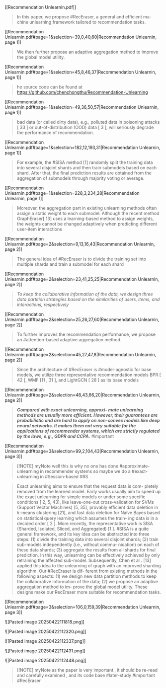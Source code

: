 [[Recommendation Unlearnin.pdf]]

> In this paper, we propose #RecEraser, a general and efficient ma- chine unlearning framework tailored to recommendation tasks.

[[Recommendation Unlearnin.pdf#page=1&selection=39,0,40,60|Recommendation Unlearnin, page 1]]

> We then further propose an adaptive aggregation method to improve the global model utility. 

[[Recommendation Unlearnin.pdf#page=1&selection=45,8,46,37|Recommendation Unlearnin, page 1]]

> he source code can be found at https://github.com/chenchongthu/Recommendation-Unlearning

[[Recommendation Unlearnin.pdf#page=1&selection=49,36,50,57|Recommendation Unlearnin, page 1]]


> bad data (or called dirty data), e.g., polluted data in poisoning attacks [ 33 ] or out-of-distribution (OOD) data [ 3 ], will seriously degrade the performance of recommendation. 

[[Recommendation Unlearnin.pdf#page=1&selection=182,12,193,31|Recommendation Unlearnin, page 1]]

> For example, the #SISA method [1] randomly split the training data into several disjoint shards and then train submodels based on each shard. After that, the final prediction results are obtained from the aggregation of submodels through majority voting or average. 

[[Recommendation Unlearnin.pdf#page=1&selection=228,3,234,28|Recommendation Unlearnin, page 1]]

> Moreover, the aggregation part in existing unlearning methods often assign a static weight to each submodel. Although the recent method GraphEraser[ 13] uses a learning-based method to assign weights, the weights cannot be changed adaptively when predicting different user-item interactions

[[Recommendation Unlearnin.pdf#page=2&selection=9,13,16,43|Recommendation Unlearnin, page 2]]


> The general idea of #RecEraser is to divide the training set into multiple shards and train a submodel for each shard

[[Recommendation Unlearnin.pdf#page=2&selection=23,41,25,25|Recommendation Unlearnin, page 2]]

>  *To keep the collaborative information of the data, we design three data partition strategies based on the similarities of users, items, and interactions, respectively*

[[Recommendation Unlearnin.pdf#page=2&selection=25,26,27,60|Recommendation Unlearnin, page 2]]

> To further improves the recommendation performance, we propose an #attention-based adaptive aggregation method. 

[[Recommendation Unlearnin.pdf#page=2&selection=45,27,47,8|Recommendation Unlearnin, page 2]]

> Since the architecture of #RecEraser is #model-agnostic for base models, we utilize three representative recommendation models BPR [ 42 ], WMF [11 , 31 ], and LightGCN [ 28 ] as its base models

[[Recommendation Unlearnin.pdf#page=2&selection=48,43,66,20|Recommendation Unlearnin, page 2]]


>  ***Compared with exact unlearning, approxi- mate unlearning methods are usually more efficient. However, their guarantees are probabilistic and are hard to apply on non-convex models like deep neural networks. It makes them not very suitable for the applications of recommender systems, which are strictly regulated by the laws, e.g., GDPR and CCPA.***
>  #important 

[[Recommendation Unlearnin.pdf#page=3&selection=99,2,104,43|Recommendation Unlearnin, page 3]]


> [!NOTE] myNote
> well this is why no one has done #approximate-unlearning in recommender systems
> so maybe we do a #exact-unlearning  in #Session-based #RS 
> 


> Exact unlearning aims to ensure that the request data is com- pletely removed from the learned model. Early works usually aim to speed up the exact unlearning for simple models or under some specific conditions [ 2, 5, 43], like leave-one-out cross-validation for SVMs (Support Vector Machines) [5, 35], provably efficient data deletion in 𝑘-means clustering [21], and fast data deletion for Naïve Bayes based on statistical query learning which assumes the train- ing data is in a decided order [ 2 ]. More recently, the representative work is SISA (Sharded, Isolated, Sliced, and Aggregated) [1 ]. #SISA is a quite general framework, and its key idea can be abstracted into three steps: 
> (1) divide the training data into several disjoint shards; 
> (2) train sub-models independently (i.e., without commu- nication) on each of these data shards; 
> (3) aggregate the results from all shards for final prediction. In this way, unlearning can be effectively achieved by only retraining the affected sub-model. Subsequently, Chen et al . [13] applied this idea to the unlearning of graph with an improved sharding algorithm. Our #RecEraser is dif- ferent from existing methods in the following aspects: 
> (1) we design new data partition methods to keep the collaborative information of the data; 
> (2) we propose an adaptive aggregation method to im- prove the global model utility. These designs make our RecEraser more suitable for recommendation tasks.

[[Recommendation Unlearnin.pdf#page=3&selection=106,0,159,39|Recommendation Unlearnin, page 3]]


![[Pasted image 20250422111818.png]]


![[Pasted image 20250422112320.png]]

![[Pasted image 20250422112337.png]]

![[Pasted image 20250422112431.png]]

![[Pasted image 20250422112448.png]]


> [!NOTE] myNote
> as the paper is very important , it should be re-read and carefully examined , and its code base 
> #later-study #important  #RecEraser 



































